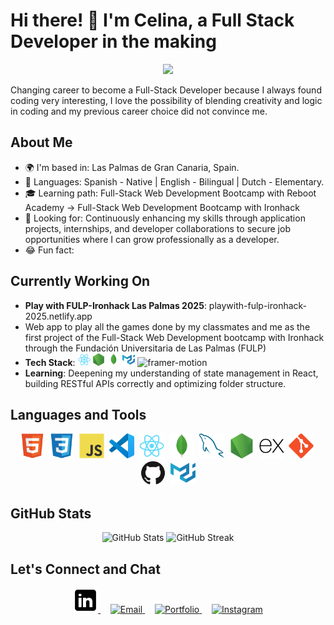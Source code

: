 # Hi there! 👋 I'm Celina, a Full Stack Developer in the making

<div align="center">
  <img src="https://media.giphy.com/media/L1R1tvI9svkIWwpVYr/giphy.gif" width="300"/>
</div>

Changing career to become a Full-Stack Developer because I always found coding very interesting, I love the possibility of blending creativity and logic in coding and my previous career choice did not convince me.

## About Me
- 🌍 I'm based in: Las Palmas de Gran Canaria, Spain.
- 💬 Languages: Spanish - Native | English - Bilingual | Dutch - Elementary.
- 🎓 Learning path: Full-Stack Web Development Bootcamp with Reboot Academy → Full-Stack Web Development Bootcamp with Ironhack
- 🎯 Looking for: Continuously enhancing my skills through application projects, internships, and developer collaborations to secure job opportunities where I can grow professionally as a developer.
- 😂 Fun fact: 

## Currently Working On
- **Play with FULP-Ironhack Las Palmas 2025**: playwith-fulp-ironhack-2025.netlify.app
- Web app to play all the games done by my classmates and me as the first project of the Full-Stack Web Development bootcamp with Ironhack through the Fundación Universitaria de Las Palmas (FULP)
- **Tech Stack**: <img src="https://raw.githubusercontent.com/devicons/devicon/master/icons/react/react-original.svg" alt="react" width="20" height="20"/> <img src="https://raw.githubusercontent.com/devicons/devicon/master/icons/nodejs/nodejs-original.svg" alt="nodejs" width="20" height="20"/> <img src="https://raw.githubusercontent.com/devicons/devicon/master/icons/mongodb/mongodb-original.svg" alt="mongodb" width="20" height="20"/> <img src="https://raw.githubusercontent.com/devicons/devicon/master/icons/materialui/materialui-original.svg" alt="materialui" width="20" height="20"/> <img src="https://www.vectorlogo.zone/logos/framer/framer-icon.svg" alt="framer-motion" width="20" height="20"/>
- **Learning**: Deepening my understanding of state management in React, building RESTful APIs correctly and optimizing folder structure.

## Languages and Tools
<div align="center">
  <img src="https://raw.githubusercontent.com/devicons/devicon/master/icons/html5/html5-original.svg" alt="html5" width="40" height="40"/>&nbsp;
  <img src="https://raw.githubusercontent.com/devicons/devicon/master/icons/css3/css3-original.svg" alt="css3" width="40" height="40"/>&nbsp;
  <img src="https://raw.githubusercontent.com/devicons/devicon/master/icons/javascript/javascript-original.svg" alt="javascript" width="40" height="40"/>&nbsp;
  <img src="https://raw.githubusercontent.com/devicons/devicon/master/icons/vscode/vscode-original.svg" alt="vscode" width="40" height="40"/>&nbsp;
  <img src="https://raw.githubusercontent.com/devicons/devicon/master/icons/react/react-original.svg" alt="react" width="40" height="40"/>&nbsp;
  <img src="https://raw.githubusercontent.com/devicons/devicon/master/icons/mongodb/mongodb-original.svg" alt="mongodb" width="40" height="40"/>&nbsp;
  <img src="https://raw.githubusercontent.com/devicons/devicon/master/icons/mysql/mysql-original.svg" alt="mysql" width="40" height="40"/>&nbsp;
  <img src="https://raw.githubusercontent.com/devicons/devicon/master/icons/nodejs/nodejs-original.svg" alt="nodejs" width="40" height="40"/>&nbsp;
  <img src="https://raw.githubusercontent.com/devicons/devicon/master/icons/express/express-original.svg" alt="express" width="40" height="40"/>&nbsp;
  <img src="https://raw.githubusercontent.com/devicons/devicon/master/icons/git/git-original.svg" alt="git" width="40" height="40"/>&nbsp;
  <img src="https://raw.githubusercontent.com/devicons/devicon/master/icons/github/github-original.svg" alt="github" width="40" height="40"/>&nbsp;
  <img src="https://raw.githubusercontent.com/devicons/devicon/master/icons/materialui/materialui-original.svg" alt="materialui" width="40" height="40"/>
</div>

## GitHub Stats
<div align="center">
  <img src="https://github-readme-stats.vercel.app/api?username=mbCeli&show_icons=true&theme=radical" alt="GitHub Stats" />
  <img src="https://github-readme-streak-stats.herokuapp.com/?user=mbCeli&theme=radical" alt="GitHub Streak" />
</div>

## Let's Connect and Chat

<div align="center">
  <a href="https://www.linkedin.com/in/celina-mun-bapori">
    <img src="https://raw.githubusercontent.com/simple-icons/simple-icons/develop/icons/linkedin.svg" width="40" height="40" alt="LinkedIn"/>
  </a>
  &nbsp;&nbsp;&nbsp;
  <a href="mailto:munbaporicelina@outlook.com">
    <img src="https://raw.githubusercontent.com/simple-icons/simple-icons/develop/icons/microsoftoutlook.svg" width="40" height="40" alt="Email"/>
  </a>
  &nbsp;&nbsp;&nbsp;
  <a href="https://github.com/mbCeli?tab=stars">
    <img src="https://raw.githubusercontent.com/simple-icons/simple-icons/develop/icons/github.svg" width="40" height="40" alt="Portfolio"/>
  </a>
  &nbsp;&nbsp;&nbsp;
  <a href="https://instagram.com/YOUR_INSTAGRAM_USERNAME">
    <img src="https://raw.githubusercontent.com/simple-icons/simple-icons/develop/icons/instagram.svg" width="40" height="40" alt="Instagram"/>
  </a>
</div>

